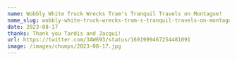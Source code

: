 ```yaml
---
name: Wobbly White Truck Wrecks Tram's Tranquil Travels on Montague!
name_slug: wobbly-white-truck-wrecks-tram-s-tranquil-travels-on-montague-
date: 2023-08-17
thanks: Thank you Tardis and Jacqui!
url: https://twitter.com/3AW693/status/1691999467254481091
image: /images/chumps/2023-08-17.jpg
---
```

